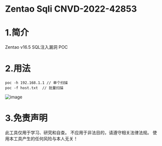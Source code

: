 # Zentao Sqli CNVD-2022-42853

# 1.简介

Zentao v16.5 SQL注入漏洞 POC

# 2.用法

```
poc -h 192.168.1.1 // 单个扫描
poc -f host.txt  // 批量扫描
```
![image](https://user-images.githubusercontent.com/108780847/181902108-72303b69-f182-4792-bde8-e0d7f45b1208.png)

# 3.免责声明

此工具仅用于学习、研究和自查。
不应用于非法目的，请遵守相关法律法规。
使用本工具产生的任何风险与本人无关！
